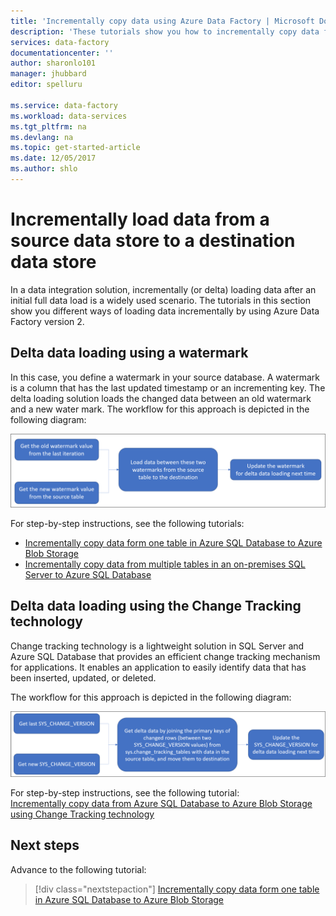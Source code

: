 ```yaml
---
title: 'Incrementally copy data using Azure Data Factory | Microsoft Docs'
description: 'These tutorials show you how to incrementally copy data from a source data store to a destination datastore. The first one copies data from one table. '
services: data-factory
documentationcenter: ''
author: sharonlo101
manager: jhubbard
editor: spelluru

ms.service: data-factory
ms.workload: data-services
ms.tgt_pltfrm: na
ms.devlang: na
ms.topic: get-started-article
ms.date: 12/05/2017
ms.author: shlo
---
```

# Incrementally load data from a source data store to a destination data store

In a data integration solution, incrementally (or delta) loading data after an initial full data load is a widely used scenario. The tutorials in this section show you different ways of loading data incrementally by using Azure Data Factory version 2.

## Delta data loading using a watermark
In this case, you define a watermark in your source database. A watermark is a column that has the last updated timestamp or an incrementing key. The delta loading solution loads the changed data between an old watermark and a new water mark. The workflow for this approach is depicted in the following diagram: 

![Workflow for using a watermark](media/tutorial-incremental-copy-overview/workflow-using-watermark.png)

For step-by-step instructions, see the following tutorials: 

- [Incrementally copy data form one table in Azure SQL Database to Azure Blob Storage](tutorial-incremental-copy-powershell.md)
- [Incrementally copy data from multiple tables in an on-premises SQL Server to Azure SQL Database](tutorial-incremental-copy-multiple-tables-powershell.md)


## Delta data loading using the Change Tracking technology
Change tracking technology is a lightweight solution in SQL Server and Azure SQL Database that provides an efficient change tracking mechanism for applications. It enables an application to easily identify data that has been inserted, updated, or deleted. 

The workflow for this approach is depicted in the following diagram:

![Workflow for using Change Tracking](media/tutorial-incremental-copy-overview/workflow-using-change-tracking.png)

For step-by-step instructions, see the following tutorial: <br/>
[Incrementally copy data from Azure SQL Database to Azure Blob Storage using Change Tracking technology](tutorial-incremental-copy-change-tracking-feature-powershell.md)


## Next steps
Advance to the following tutorial: 

> [!div class="nextstepaction"]
>[Incrementally copy data form one table in Azure SQL Database to Azure Blob Storage](tutorial-incremental-copy-powershell.md)
